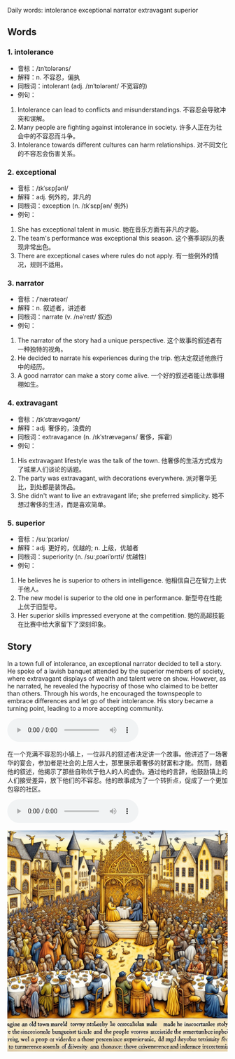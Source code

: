 Daily words: intolerance exceptional narrator extravagant superior

## Words
### 1. intolerance
- 音标：/ɪnˈtɒlərəns/ <span style="cursor: pointer;" onclick="document.getElementById('audio-player-1').play()"><i class="fas fa-volume-up"></i></span>
<audio id="audio-player-1" src="audios/words/intolerance.mp3" style="display:none;"></audio>
- 解释：n. 不容忍，偏执
- 同根词：intolerant (adj. /ɪnˈtɒlərənt/ 不宽容的)
- 例句：
1. Intolerance can lead to conflicts and misunderstandings.
不容忍会导致冲突和误解。
2. Many people are fighting against intolerance in society.
许多人正在为社会中的不容忍而斗争。
3. Intolerance towards different cultures can harm relationships.
对不同文化的不容忍会伤害关系。

### 2. exceptional
- 音标：/ɪkˈsɛpʃənl/ <span style="cursor: pointer;" onclick="document.getElementById('audio-player-2').play()"><i class="fas fa-volume-up"></i></span>
<audio id="audio-player-2" src="audios/words/exceptional.mp3" style="display:none;"></audio>
- 解释：adj. 例外的，非凡的
- 同根词：exception (n. /ɪkˈsɛpʃən/ 例外)
- 例句：
1. She has exceptional talent in music.
她在音乐方面有非凡的才能。
2. The team's performance was exceptional this season.
这个赛季球队的表现非常出色。
3. There are exceptional cases where rules do not apply.
有一些例外的情况，规则不适用。

### 3. narrator
- 音标：/ˈnærəteər/ <span style="cursor: pointer;" onclick="document.getElementById('audio-player-3').play()"><i class="fas fa-volume-up"></i></span>
<audio id="audio-player-3" src="audios/words/narrator.mp3" style="display:none;"></audio>
- 解释：n. 叙述者，讲述者
- 同根词：narrate (v. /nəˈreɪt/ 叙述)
- 例句：
1. The narrator of the story had a unique perspective.
这个故事的叙述者有一种独特的视角。
2. He decided to narrate his experiences during the trip.
他决定叙述他旅行中的经历。
3. A good narrator can make a story come alive.
一个好的叙述者能让故事栩栩如生。

### 4. extravagant
- 音标：/ɪkˈstrævəɡənt/ <span style="cursor: pointer;" onclick="document.getElementById('audio-player-4').play()"><i class="fas fa-volume-up"></i></span>
<audio id="audio-player-4" src="audios/words/extravagant.mp3" style="display:none;"></audio>
- 解释：adj. 奢侈的，浪费的
- 同根词：extravagance (n. /ɪkˈstrævəɡəns/ 奢侈，挥霍)
- 例句：
1. His extravagant lifestyle was the talk of the town.
他奢侈的生活方式成为了城里人们谈论的话题。
2. The party was extravagant, with decorations everywhere.
派对奢华无比，到处都是装饰品。
3. She didn't want to live an extravagant life; she preferred simplicity.
她不想过奢侈的生活，而是喜欢简单。

### 5. superior
- 音标：/suːˈpɪəriər/ <span style="cursor: pointer;" onclick="document.getElementById('audio-player-5').play()"><i class="fas fa-volume-up"></i></span>
<audio id="audio-player-5" src="audios/words/superior.mp3" style="display:none;"></audio>
- 解释：adj. 更好的，优越的; n. 上级，优越者
- 同根词：superiority (n. /suːˌpɪəriˈɒrɪti/ 优越性)
- 例句：
1. He believes he is superior to others in intelligence.
他相信自己在智力上优于他人。
2. The new model is superior to the old one in performance.
新型号在性能上优于旧型号。
3. Her superior skills impressed everyone at the competition.
她的高超技能在比赛中给大家留下了深刻印象。

## Story
In a town full of intolerance, an exceptional narrator decided to tell a story. He spoke of a lavish banquet attended by the superior members of society, where extravagant displays of wealth and talent were on show. However, as he narrated, he revealed the hypocrisy of those who claimed to be better than others. Through his words, he encouraged the townspeople to embrace differences and let go of their intolerance. His story became a turning point, leading to a more accepting community.

<audio controls>
  <source src="https://files.dwong.top/2024-08-15-english.mp3" type="audio/mpeg">
  你的浏览器不支持音频元素。
</audio>
  

在一个充满不容忍的小镇上，一位非凡的叙述者决定讲一个故事。他讲述了一场奢华的宴会，参加者是社会的上层人士，那里展示着奢侈的财富和才能。然而，随着他的叙述，他揭示了那些自称优于他人的人的虚伪。通过他的言辞，他鼓励镇上的人们接受差异，放下他们的不容忍。他的故事成为了一个转折点，促成了一个更加包容的社区。

<audio controls>
  <source src="https://files.dwong.top/2024-08-15-chinese.mp3" type="audio/mpeg">
  你的浏览器不支持音频元素。
</audio>
  

![story](./images/2024-08-15.png)

